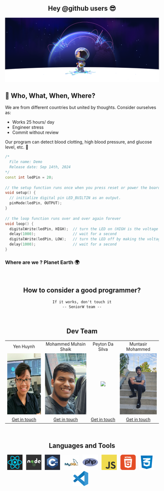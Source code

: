 <h2 align="center">Hey @github users 😎</h2>
<img src="../images/background.png">

## 🤔 Who, What, When, Where?</h2>
We are from different countries but united by thoughts. Consider ourselves as:
- Works 25 hours/ day
- Engineer stress
- Commit without review

Our program can detect blood clotting, high blood pressure, and glucose level, etc. 🐐

```cpp
/*
  File name: Demo
  Release date: Sep 14th, 2024
*/
const int ledPin = 20;

// the setup function runs once when you press reset or power the board
void setup() {
  // initialize digital pin LED_BUILTIN as an output.
  pinMode(ledPin, OUTPUT);
}

// the loop function runs over and over again forever
void loop() {
  digitalWrite(ledPin, HIGH);  // turn the LED on (HIGH is the voltage level)
  delay(1000);                 // wait for a second
  digitalWrite(ledPin, LOW);   // turn the LED off by making the voltage LOW
  delay(1000);                 // wait for a second
}

```

### Where are we ? Planet Earth 🌍

<br>

<h2 align="center"> How to consider a good programmer? </h2>
<div align="center">

```
If it works, don't touch it
-- SeniorW team --
```
</div>

<br>

<h2 align="center"> Dev Team </h2>

<table align="center">
  <tr>
    <td align="center">Yen Huynh</td>
    <td align="center">Mohammed Muhsin Shaik</td>
    <td align="center">Peyton Da Silva</td>
    <td align="center">Muntasir Mohammed</td>
  </tr>
  <tr>
    <td align="center"><img height="200" src="../images/peter.jpg"></td>
    <td align="center"><img height="200" src="../images/Muhsin.jpg"></td>
    <td align="center"><img height="200" src="../images/Peyton.jpg"></td>
    <td align="center"><img height="200" src="../images/Muntasir.jpg"></td>
  </tr>
  <tr>
    <td align="center"><a href="https://github.com/YenHuynh02" target='_blank'>Get in touch</a></td>
    <td align="center"><a href="https://github.com/muhsin308">Get in touch</a></td>
    <td align="center"><a href="https://github.com/PalpaWalker">Get in touch</a></td>
    <td align="center"><a href="https://github.com/moha0988">Get in touch</a></td>
  </tr>
</table>

<br>

<h2 align="center">Languages and Tools</h2>
<p align="center">
  <img height="50" src="../images/react.png"> &nbsp;
  <img height="50" src="../images/Node.png"> &nbsp;
  <img height="50" src="../images/cpp.png"> &nbsp;
  <img height="50" src="../images/sql.png"> &nbsp;
  <img height="50" src="../images/php.png"> &nbsp;
  <img height="50" src="../images/JavaScript.png"> &nbsp;
  <img height="50" src="../images/html.png"> &nbsp;
  <img height="50" src="../images/css.png"> &nbsp;
  <img height="50" src="../images/vscode.png"> &nbsp;
</p>
